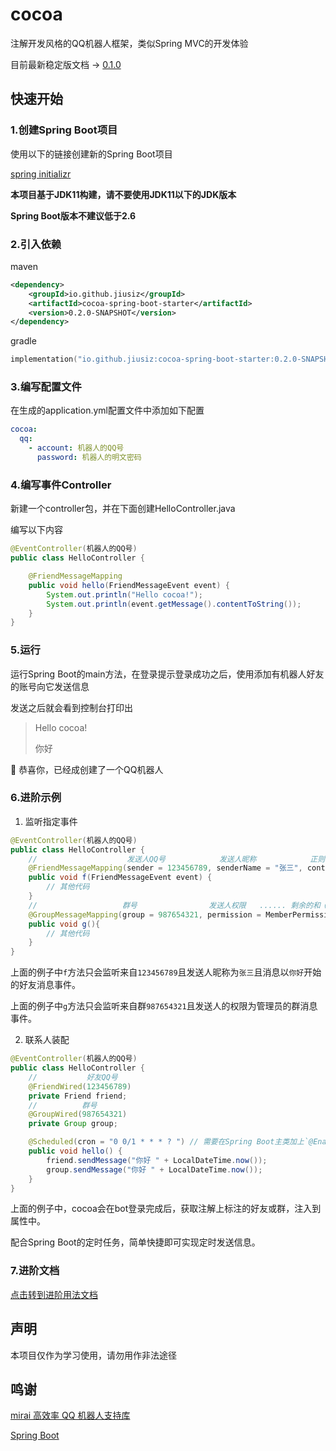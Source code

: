 # cocoa

注解开发风格的QQ机器人框架，类似Spring MVC的开发体验

目前最新稳定版文档 -> [0.1.0](https://github.com/jiusiz/cocoa/tree/0.1.x#cocoa)

## 快速开始

### 1.创建Spring Boot项目

使用以下的链接创建新的Spring Boot项目

[spring initializr](https://start.spring.io/)

**本项目基于JDK11构建，请不要使用JDK11以下的JDK版本**

**Spring Boot版本不建议低于2.6**

### 2.引入依赖

maven

```xml
<dependency>
    <groupId>io.github.jiusiz</groupId>
    <artifactId>cocoa-spring-boot-starter</artifactId>
    <version>0.2.0-SNAPSHOT</version>
</dependency>
```

gradle

```kotlin
implementation("io.github.jiusiz:cocoa-spring-boot-starter:0.2.0-SNAPSHOT")
```

### 3.编写配置文件

在生成的application.yml配置文件中添加如下配置

```yaml
cocoa:
  qq:
    - account: 机器人的QQ号
      password: 机器人的明文密码
```

### 4.编写事件Controller

新建一个controller包，并在下面创建HelloController.java

编写以下内容

```java
@EventController(机器人的QQ号)
public class HelloController {

    @FriendMessageMapping
    public void hello(FriendMessageEvent event) {
        System.out.println("Hello cocoa!");
        System.out.println(event.getMessage().contentToString());
    }
}
```

### 5.运行

运行Spring Boot的main方法，在登录提示登录成功之后，使用添加有机器人好友的账号向它发送信息

发送之后就会看到控制台打印出

> Hello cocoa!
>
> 你好

🎉 恭喜你，已经成创建了一个QQ机器人

### 6.进阶示例

1. 监听指定事件

```java
@EventController(机器人的QQ号)
public class HelloController {
    //                    发送人QQ号            发送人昵称            正则表达式
    @FriendMessageMapping(sender = 123456789, senderName = "张三", content = "^你好.*")
    public void f(FriendMessageEvent event) {
        // 其他代码
    }
    //                   群号                发送人权限   ...... 剩余的和 @FriendMessageMapping 一致
    @GroupMessageMapping(group = 987654321, permission = MemberPermission.ADMINISTRATOR)
    public void g(){
        // 其他代码
    }
}
```

上面的例子中`f`方法只会监听来自`123456789`且发送人昵称为`张三`且消息以`你好`开始的好友消息事件。

上面的例子中`g`方法只会监听来自群`987654321`且发送人的权限为管理员的群消息事件。

2. 联系人装配

```java
@EventController(机器人的QQ号)
public class HelloController {
    //           好友QQ号
    @FriendWired(123456789)
    private Friend friend;
    //          群号
    @GroupWired(987654321)
    private Group group;

    @Scheduled(cron = "0 0/1 * * * ? ") // 需要在Spring Boot主类加上`@EnableScheduling`
    public void hello() {
        friend.sendMessage("你好 " + LocalDateTime.now());
        group.sendMessage("你好 " + LocalDateTime.now());
    }
}
```

上面的例子中，cocoa会在bot登录完成后，获取注解上标注的好友或群，注入到属性中。

配合Spring Boot的定时任务，简单快捷即可实现定时发送信息。

### 7.进阶文档

[点击转到进阶用法文档](https://github.com/jiusiz/cocoa/blob/main/Advanced.md)

## 声明

本项目仅作为学习使用，请勿用作非法途径

## 鸣谢

[mirai 高效率 QQ 机器人支持库](https://github.com/mamoe/mirai)

[Spring Boot](https://github.com/spring-projects/spring-boot)
